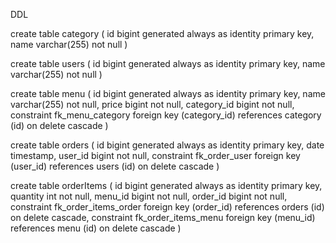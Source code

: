 DDL

create table category (
	id bigint generated always as identity primary key,
	name varchar(255) not null
)

create table users (
	id bigint generated always as identity primary key,
	name varchar(255) not null
)

create table menu (
	id bigint generated always as identity primary key,
	name varchar(255) not null,
	price bigint not null,
	category_id bigint not null,
	constraint fk_menu_category
		foreign key (category_id)
		references category (id)
		on delete cascade
)

create table orders (
	id bigint generated always as identity primary key,
	date timestamp,
	user_id bigint not null,
	constraint fk_order_user
		foreign key (user_id)
		references users (id)
		on delete cascade
)

create table orderItems (
	id bigint generated always as identity primary key,
	quantity int not null,
	menu_id bigint not null,
	order_id bigint not null,
	constraint fk_order_items_order
		foreign key (order_id)
		references orders (id)
		on delete cascade,
	constraint fk_order_items_menu
		foreign key (menu_id)
		references menu (id)
		on delete cascade
)
